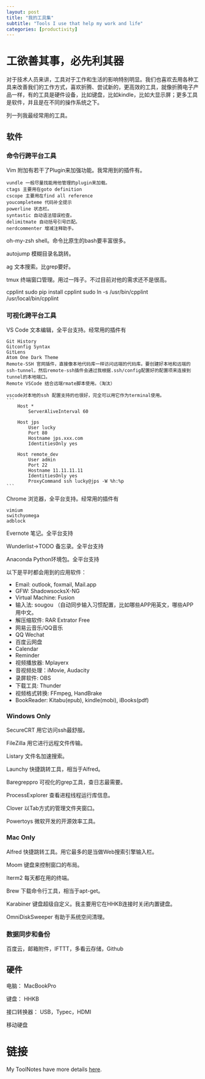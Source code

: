 ```yaml
---
layout: post
title: "我的工具集"
subtitle: "Tools I use that help my work and life"
categories: [productivity]
---
```

# 工欲善其事，必先利其器

对于技术人员来讲，工具对于工作和生活的影响特别明显。我们也喜欢去用各种工具来改善我们的工作方式，喜欢折腾、尝试新的，更高效的工具，就像折腾电子产品一样，有的工具是硬件设备，比如键盘，比如kindle，比如大显示屏；更多工具是软件，并且是在不同的操作系统之下。

列一列我最经常用的工具。


## 软件

### 命令行跨平台工具

Vim 附加有若干了Plugin来加强功能。我常用到的插件有。

	vundle 一般尽量找能用他管理的plugin来加载。
	ctags 主要用在goto definition
	cscope 主要用在find all reference
	youcompleteme 代码补全提示
	powerline 状态栏。
	syntastic 自动语法错误检查。
	delimitmate 自动括号引号匹配。
	nerdcommenter 增减注释助手。

oh-my-zsh shell。命令比原生的bash要丰富很多。

autojump 模糊目录名跳转。

ag 文本搜索。比grep要好。

tmux 终端窗口管理。用过一阵子。不过目前对他的需求还不是很高。

cpplint
	sudo pip install cpplint
	sudo ln -s /usr/bin/cpplint /usr/local/bin/cpplint

### 可视化跨平台工具

VS Code 文本编辑，全平台支持。经常用的插件有

	Git History
	Gitconfig Syntax
	GitLens
	Atom One Dark Theme
	Remote-SSH 官网插件，直接像本地代码库一样访问远端的代码库。要创建好本地和远端的ssh-tunnel，然后remote-ssh插件会通过我根据.ssh/config配置好的配置项来连接到tunnel的本地端口。
	Remote VSCode 结合远端rmate脚本使用。（淘汰）

	vscode对本地的ssh 配置支持的也很好，完全可以用它作为terminal使用。
	```
		Host *
			ServerAliveInterval 60
	
		Host jps
			User lucky
			Port 80
			Hostname jps.xxx.com
			IdentitiesOnly yes
		
		Host remote_dev
			User admin
			Port 22
			Hostname 11.11.11.11
			IdentitiesOnly yes
			ProxyCommand ssh lucky@jps -W %h:%p
	```


Chrome 浏览器，全平台支持。经常用的插件有

	vimium
	switchyomega
	adblock

Evernote 笔记。全平台支持

Wunderlist->TODO 备忘录。全平台支持

Anaconda Python环境包。全平台支持

以下是平时都会用到的应用软件：

- Email: outlook, foxmail, Mail.app
- GFW: ShadowsocksX-NG
- Virtual Machine: Fusion
- 输入法: sougou （自动同步输入习惯配置，比如哪些APP用英文，哪些APP用中文。
- 解压缩软件: RAR Extrator Free
- 网易云音乐/QQ音乐
- QQ Wechat
- 百度云网盘
- Calendar
- Reminder
- 视频播放器: Mplayerx
- 音视频处理：iMovie, Audacity
- 录屏软件: OBS
- 下载工具: Thunder
- 视频格式转换: FFmpeg, HandBrake
- BookReader: Kitabu(epub), kindle(mobi), iBooks(pdf)




### Windows Only

SecureCRT 用它访问ssh最舒服。

FileZilla 用它进行远程文件传输。

Listary 文件名加速搜索。

Launchy 快捷跳转工具，相当于Alfred。

Baregreppro 可视化的grep工具，查日志最需要。

ProcessExplorer 查看进程线程运行库信息。

Clover 以Tab方式的管理文件夹窗口。

Powertoys 微软开发的开源效率工具。


### Mac Only

Alfred 快捷跳转工具。用它最多的是当做Web搜索引擎输入栏。

Moom 键盘来控制窗口的布局。

Iterm2 每天都在用的终端。

Brew 下载命令行工具，相当于apt-get。

Karabiner 键盘超级自定义。我主要用它在HHKB连接时关闭内置键盘。

OmniDiskSweeper 有助于系统空间清理。


### 数据同步和备份

百度云，邮箱附件，IFTTT，多看云存储，Github


## 硬件

电脑： MacBookPro

键盘： HHKB

接口转换器： USB，Typec，HDMI

移动硬盘


# 链接
My ToolNotes have more details [here][mygithub].

[mygithub]: https://github.com/lucky521/LuckyToolNotes
